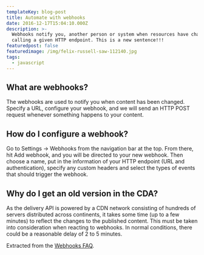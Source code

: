 ```yaml
---
templateKey: blog-post
title: Automate with webhooks
date: 2016-12-17T15:04:10.000Z
description: >-
  Webhooks notify you, another person or system when resources have changed by
  calling a given HTTP endpoint. This is a new sentence!!!
featuredpost: false
featuredimage: /img/felix-russell-saw-112140.jpg
tags:
  - javascript
---
```

## What are webhooks?

The webhooks are used to notify you when content has been changed. Specify a URL, configure your webhook, and we will send an HTTP POST request whenever something happens to your content.

## How do I configure a webhook?

Go to Settings → Webhooks from the navigation bar at the top. From there, hit Add webhook, and you will be directed to your new webhook. Then choose a name, put in the information of your HTTP endpoint (URL and authentication), specify any custom headers and select the types of events that should trigger the webhook.

## Why do I get an old version in the CDA?

As the delivery API is powered by a CDN network consisting of hundreds of servers distributed across continents, it takes some time (up to a few minutes) to reflect the changes to the published content. This must be taken into consideration when reacting to webhooks. In normal conditions, there could be a reasonable delay of 2 to 5 minutes.

Extracted from the [Webhooks FAQ](https://www.contentful.com/faq/webhooks/ "Webhooks FAQ").
